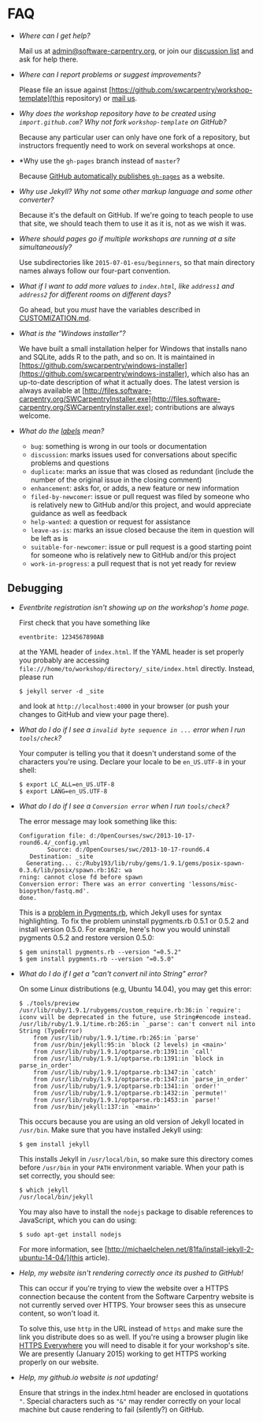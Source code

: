 # FAQ

*   *Where can I get help?*

    Mail us at [admin@software-carpentry.org](mailto:admin@software-carpentry.org),
    or join our [discussion list](http://lists.software-carpentry.org/mailman/listinfo/discuss_lists.software-carpentry.org)
    and ask for help there.

*   *Where can I report problems or suggest improvements?*

    Please file an issue against [https://github.com/swcarpentry/workshop-template](this repository)
    or [mail us](mailto:admin@software-carpentry.org).

*   *Why does the workshop repository have to be created using `import.github.com`? Why not fork `workshop-template` on GitHub?*

    Because any particular user can only have one fork of a repository,
    but instructors frequently need to work on several workshops at once.

*   *Why use the `gh-pages` branch instead of `master`?

    Because [GitHub automatically publishes `gh-pages`](https://help.github.com/articles/creating-project-pages-manually/)
    as a website.

*   *Why use Jekyll?  Why not some other markup language and some other converter?*

    Because it's the default on GitHub.
    If we're going to teach people to use that site,
    we should teach them to use it as it is,
    not as we wish it was.

*   *Where should pages go if multiple workshops are running at a site simultaneously?*

    Use subdirectories like `2015-07-01-esu/beginners`,
    so that main directory names always follow our four-part convention.

*   *What if I want to add more values to `index.html`, like `address1` and `address2` for different rooms on different days?*

    Go ahead,
    but you *must* have the variables described in [CUSTOMIZATION.md](CUSTOMIZATION.md).

*   *What is the "Windows installer"?*

    We have built a small installation helper for Windows
    that installs nano and SQLite, adds R to the path, and so on.
    It is maintained in
    [https://github.com/swcarpentry/windows-installer](https://github.com/swcarpentry/windows-installer),
    which also has an up-to-date description of what it actually does.
    The latest version is always available at
    [http://files.software-carpentry.org/SWCarpentryInstaller.exe](http://files.software-carpentry.org/SWCarpentryInstaller.exe);
    contributions are always welcome.

*   *What do the [labels](https://github.com/swcarpentry/lesson-template/issues?q=is%3Aopen+is%3Aissue) mean?*

    *   `bug`: something is wrong in our tools or documentation
    *   `discussion`: marks issues used for conversations about specific problems and questions
    *   `duplicate`: marks an issue that was closed as redundant (include the number of the original issue in the closing comment)
    *   `enhancement`: asks for, or adds, a new feature or new information
    *   `filed-by-newcomer`: issue or pull request was filed by someone who is relatively new to GitHub and/or this project,
        and would appreciate guidance as well as feedback
    *   `help-wanted`: a question or request for assistance
    *   `leave-as-is`: marks an issue closed because the item in question will be left as is
    *   `suitable-for-newcomer`: issue or pull request is a good starting point for someone who is relatively new to GitHub and/or this project
    *   `work-in-progress`: a pull request that is not yet ready for review

## Debugging

*   *Eventbrite registration isn't showing up on the workshop's home page.*

    First check that you have something like

    ~~~
    eventbrite: 1234567890AB
    ~~~

    at the YAML header of `index.html`.
    If the YAML header is set properly you probably are accessing
    `file:///home/to/workshop/directory/_site/index.html` directly.
    Instead,
    please run

    ~~~
    $ jekyll server -d _site
    ~~~

    and look at `http://localhost:4000` in your browser
    (or push your changes to GitHub and view your page there).

*   *What do I do if I see a `invalid byte sequence in ...` error when I run `tools/check`?*

    Your computer is telling you that it doesn't understand some of the characters you're using.
    Declare your locale to be `en_US.UTF-8` in your shell:

    ~~~
    $ export LC_ALL=en_US.UTF-8
    $ export LANG=en_US.UTF-8
    ~~~

*   *What do I do if I see a `Conversion error` when I run `tools/check`?*

    The error message may look something like this:

    ~~~
    Configuration file: d:/OpenCourses/swc/2013-10-17-round6.4/_config.yml
            Source: d:/OpenCourses/swc/2013-10-17-round6.4
       Destination: _site
      Generating... c:/Ruby193/lib/ruby/gems/1.9.1/gems/posix-spawn-0.3.6/lib/posix/spawn.rb:162: wa
    rning: cannot close fd before spawn
    Conversion error: There was an error converting 'lessons/misc-biopython/fastq.md'.
    done.
    ~~~

    This is a [problem in Pygments.rb](http://stackoverflow.com/questions/17364028/jekyll-on-windows-pygments-not-working),
    which Jekyll uses for syntax highlighting.
    To fix the problem
    uninstall pygments.rb 0.5.1 or 0.5.2 and install version 0.5.0.
    For example, here's how you would uninstall pygments 0.5.2 and restore version 0.5.0:

    ~~~
    $ gem uninstall pygments.rb --version "=0.5.2"
    $ gem install pygments.rb --version "=0.5.0"
    ~~~

*   *What do I do if I get a "can't convert nil into String" error?*

    On some Linux distributions (e.g, Ubuntu 14.04), you may get this error:

    ~~~
    $ ./tools/preview
    /usr/lib/ruby/1.9.1/rubygems/custom_require.rb:36:in `require': iconv will be deprecated in the future, use String#encode instead.
    /usr/lib/ruby/1.9.1/time.rb:265:in `_parse': can't convert nil into String (TypeError)
	    from /usr/lib/ruby/1.9.1/time.rb:265:in `parse'
	    from /usr/bin/jekyll:95:in `block (2 levels) in <main>'
	    from /usr/lib/ruby/1.9.1/optparse.rb:1391:in `call'
	    from /usr/lib/ruby/1.9.1/optparse.rb:1391:in `block in parse_in_order'
	    from /usr/lib/ruby/1.9.1/optparse.rb:1347:in `catch'
	    from /usr/lib/ruby/1.9.1/optparse.rb:1347:in `parse_in_order'
	    from /usr/lib/ruby/1.9.1/optparse.rb:1341:in `order!'
	    from /usr/lib/ruby/1.9.1/optparse.rb:1432:in `permute!'
	    from /usr/lib/ruby/1.9.1/optparse.rb:1453:in `parse!'
	    from /usr/bin/jekyll:137:in `<main>'
    ~~~

    This occurs because you are using an old version of Jekyll located in `/usr/bin`.
    Make sure that you have installed Jekyll using:

    ~~~
    $ gem install jekyll
    ~~~

    This installs Jekyll in `/usr/local/bin`,
    so make sure this directory comes before `/usr/bin` in your `PATH` environment variable.
    When your path is set correctly,
    you should see:

    ~~~
    $ which jekyll
    /usr/local/bin/jekyll
    ~~~

    You may also have to install the `nodejs` package to disable references to JavaScript,
    which you can do using:

    ~~~
    $ sudo apt-get install nodejs
    ~~~

    For more information, see
    [http://michaelchelen.net/81fa/install-jekyll-2-ubuntu-14-04/](this article).

*   *Help, my website isn't rendering correctly once its pushed to GitHub!*

    This can occur if you're trying to view the website over a HTTPS connection
    because the content from the Software Carpentry website is not currently served over HTTPS.
    Your browser sees this as unsecure content, so won't load it.

    To solve this,
    use `http` in the URL instead of `https`
    and make sure the link you distribute does so as well.
    If you're using a browser plugin like [HTTPS Everywhere](https://www.eff.org/https-everywhere)
    you will need to disable it for your workshop's site.
    We are presently (January 2015) working to get HTTPS working properly on our website.

*   *Help, my github.io website is not updating!*

    Ensure that strings in the index.html header are enclosed in quotations `"`. Special characters such as `"&"` may render correctly on your local machine but cause rendering to fail (silently?) on GitHub.
